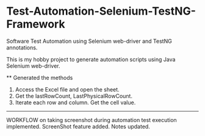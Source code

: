 # Test-Automation-Selenium-TestNG-Framework
Software Test Automation using Selenium web-driver and TestNG annotations. 

This is my hobby project to generate automation scripts using Java Selenium web-driver. 

** Generated the methods 
1. Access the Excel file and open the sheet. 
2. Get the lastRowCount, LastPhysicalRowCount. 
3. Iterate each row and column. Get the cell value. 


**********************************

WORKFLOW on taking screenshot during automation test execution implemented. 
ScreenShot feature added. Notes updated. 
